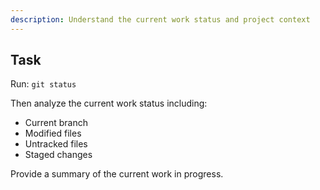 ```yaml
---
description: Understand the current work status and project context
---
```


## Task
Run: `git status`

Then analyze the current work status including:
- Current branch
- Modified files
- Untracked files
- Staged changes

Provide a summary of the current work in progress.
